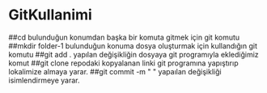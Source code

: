 # GitKullanimi
##cd 
bulunduğun konumdan başka bir komuta gitmek için git komutu
##mkdir folder-1
bulunduğun konuma dosya oluşturmak için kullandığın git komutu
##git add .
yapılan değişikliğin dosyaya git programıyla eklediğimiz komut
##git clone 
repodaki kopyalanan linki git programına yapıştırıp lokalimize almaya yarar.
##git commit -m " "
yapaılan değişikliği isimlendirmeye yarar.
